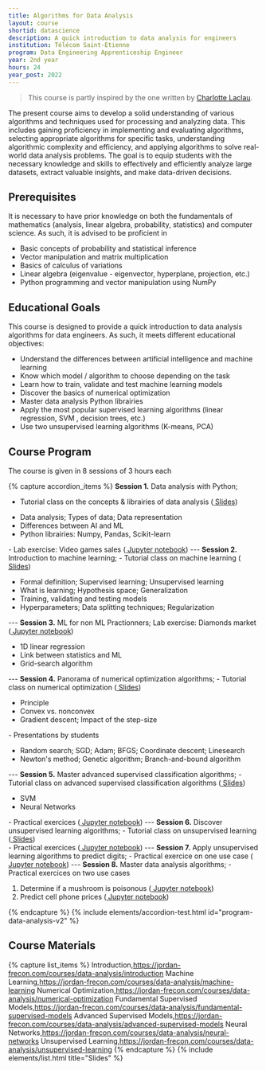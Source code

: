 ```yaml
---
title: Algorithms for Data Analysis
layout: course
shortid: datascience
description: A quick introduction to data analysis for engineers
institution: Télécom Saint-Etienne
program: Data Engineering Apprenticeship Engineer
year: 2nd year
hours: 24
year_post: 2022
---
```



> This course is partly inspired by the one written by [Charlotte Laclau](https://laclauc.github.io/index.html).

The present course aims to develop a solid understanding of various algorithms and techniques used for processing and analyzing data. This includes gaining proficiency in implementing and evaluating algorithms, selecting appropriate algorithms for specific tasks, understanding algorithmic complexity and efficiency, and applying algorithms to solve real-world data analysis problems. The goal is to equip students with the necessary knowledge and skills to effectively and efficiently analyze large datasets, extract valuable insights, and make data-driven decisions.


## <i class="fas fa-exclamation-triangle"></i> Prerequisites

It is necessary to have prior knowledge on both the fundamentals of mathematics (analysis, linear algebra, probability, statistics) and computer science. As such, it is advised to be proficient in
- Basic concepts of probability and statistical inference
- Vector manipulation and matrix multiplication
- Basics of calculus of variations
- Linear algebra (eigenvalue - eigenvector, hyperplane, projection, etc.)
- Python programming and vector manipulation using NumPy


## <i class="fas fa-bookmark"></i> Educational Goals

This course is designed to provide a quick introduction to data analysis algorithms for data engineers. As such, it meets different educational objectives:
- Understand the differences between artificial intelligence and machine learning
- Know which model / algorithm to choose depending on the task
- Learn how to train, validate and test machine learning models
- Discover the basics of numerical optimization
- Master data analysis Python librairies
- Apply the most popular supervised learning algorithms (linear regression, SVM , decision trees, etc.)
- Use two unsupervised learning algorithms (K-means, PCA)

## <i class="fas fa-book"></i> Course Program

The course is given in 8 sessions of 3 hours each

{% capture accordion_items %}
<b>Session 1.</b> Data analysis with Python;
- Tutorial class on the concepts & librairies of data analysis (<a href="https://jordan-frecon.com/courses/data-analysis/introduction"><i class="fas fa-chalkboard"></i> Slides</a>)
<ul><li>Data analysis; Types of data; Data representation</li><li>Differences between AI and ML</li><li>Python librairies: Numpy, Pandas, Scikit-learn</li></ul>
- Lab exercise: Video games sales (<a href="https://jordan-frecon.com/jupyterlite/retro/notebooks/?path=data-analysis/lab1-video-games-sales/lab1-video-games-sales.ipynb"><i class="fab fa-python"></i> Jupyter notebook</a>)
---
<b>Session 2.</b> Introduction to machine learning;
- Tutorial class on machine learning (<a href="https://jordan-frecon.com/courses/data-analysis/machine-learning"><i class="fas fa-chalkboard"></i> Slides</a>)
<ul><li>Formal definition; Supervised learning; Unsupervised learning</li><li>What is learning; Hypothesis space; Generalization</li><li>Training, validating and testing models</li><li>Hyperparameters; Data splitting techniques; Regularization</li></ul>
---
<b>Session 3.</b> ML for non ML Practionners;
Lab exercise: Diamonds market (<a href="https://jordan-frecon.com/jupyterlite/retro/notebooks/?path=data-analysis/lab2-diamonds-market/lab2-diamonds-market.ipynb"><i class="fab fa-python"></i> Jupyter notebook</a>)
<ul><li>1D linear regression</li><li>Link between statistics and ML</li><li>Grid-search algorithm</li></ul>
---
<b>Session 4.</b> Panorama of numerical optimization algorithms;
- Tutorial class on numerical optimization (<a href="https://jordan-frecon.com/courses/data-analysis/numerical-optimization"><i class="fas fa-chalkboard"></i> Slides</a>)
<ul><li>Principle</li><li>Convex vs. nonconvex</li><li>Gradient descent; Impact of the step-size</li></ul>
- Presentations by students
<ul><li>Random search; SGD; Adam; BFGS; Coordinate descent; Linesearch</li><li>Newton's method; Genetic algorithm; Branch-and-bound algorithm</li></ul>
---
<b>Session 5.</b> Master advanced supervised classification algorithms;
- Tutorial class on advanced supervised classification algorithms (<a href="https://jordan-frecon.com/courses/data-analysis/supervised-learning-part3"><i class="fas fa-chalkboard"></i> Slides</a>)
<ul><li>SVM</li><li>Neural Networks</li></ul>
- Practical exercices (<a href="https://jordan-frecon.com/jupyterlite/retro/notebooks/?path=data-analysis/session-4/session-4.ipynb"><i class="fab fa-python"></i> Jupyter notebook</a>)
---
<b>Session 6.</b> Discover unsupervised learning algorithms;
- Tutorial class on unsupervised learning (<a href="https://jordan-frecon.com/courses/data-analysis/unsupervised-learning"><i class="fas fa-chalkboard"></i> Slides</a>)<br>
- Practical exercices (<a href="https://jordan-frecon.com/jupyterlite/retro/notebooks/?path=data-analysis/session-5/session-5.ipynb"><i class="fab fa-python"></i> Jupyter notebook</a>)
---
<b>Session 7.</b> Apply unsupervised learning algorithms to predict digits;
- Practical exercice on one use case (<a href="https://jordan-frecon.com/jupyterlite/retro/notebooks/?path=data-analysis/use-cases-DA-3/digits-recognition.ipynb"><i class="fab fa-python"></i> Jupyter notebook</a>)
---
<b>Session 8.</b> Master data analysis algorithms;
- Practical exercices on two use cases
<ol><li>Determine if a mushroom is poisonous (<a href="https://jordan-frecon.com/jupyterlite/retro/notebooks/?path=data-analysis/use-cases-DA-4/1-poisonous-mushrooms.ipynb"><i class="fab fa-python"></i> Jupyter notebook</a>)</li><li>Predict cell phone prices (<a href="https://jordan-frecon.com/jupyterlite/retro/notebooks/?path=data-analysis/use-cases-DA-4/2-phone-prices.ipynb"><i class="fab fa-python"></i> Jupyter notebook</a>)</li></ol>
{% endcapture %}
{% include elements/accordion-test.html id="program-data-analysis-v2" %}

## <i class="fas fa-file-download"></i> Course Materials

{% capture list_items %}
Introduction,https://jordan-frecon.com/courses/data-analysis/introduction
Machine Learning,https://jordan-frecon.com/courses/data-analysis/machine-learning
Numerical Optimization,https://jordan-frecon.com/courses/data-analysis/numerical-optimization
Fundamental Supervised Models,https://jordan-frecon.com/courses/data-analysis/fundamental-supervised-models
Advanced Supervised Models,https://jordan-frecon.com/courses/data-analysis/advanced-supervised-models
Neural Networks,https://jordan-frecon.com/courses/data-analysis/neural-networks
Unsupervised Learning,https://jordan-frecon.com/courses/data-analysis/unsupervised-learning
{% endcapture %}
{% include elements/list.html title="Slides" %}



